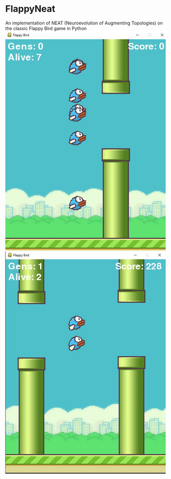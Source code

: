 # FlappyNeat
An implementation of NEAT (Neuroevolution of Augmenting Topologies) on the classic Flappy Bird game in Python
![alt text](https://github.com/mehmetsan/FlappyNeat/blob/main/shots/gen0.jpg?raw=true)
![alt text](https://github.com/mehmetsan/FlappyNeat/blob/main/shots/gen1.jpg?raw=true)
